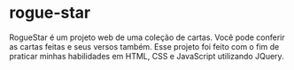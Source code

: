 # rogue-star
RogueStar é um projeto web de uma coleção de cartas. Você pode conferir as cartas feitas e seus versos também. Esse projeto foi feito com o fim de praticar minhas habilidades em HTML, CSS e JavaScript utilizando JQuery.

